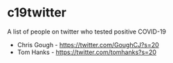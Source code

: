 # c19twitter
A list of people on twitter who tested positive COVID-19


* Chris Gough - https://twitter.com/GoughCJ?s=20
* Tom Hanks - https://twitter.com/tomhanks?s=20


